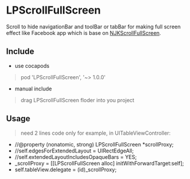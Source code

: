 # LPScrollFullScreen
Scroll to hide navigationBar and toolBar or tabBar for making full screen effect like Facebook app
which is base on [NJKScrollFullScreen](https://github.com/ninjinkun/NJKScrollFullScreen).

## Include
- use cocapods
> pod 'LPScrollFullScreen', '~> 1.0.0'
- manual include
> drag LPScrollFullScreen floder into you project

## Usage
>need 2 lines code only
>for example, in UITableViewController:
- //@property (nonatomic, strong) LPScrollFullScreen *scrollProxy;
- //self.edgesForExtendedLayout = UIRectEdgeAll;
- //self.extendedLayoutIncludesOpaqueBars = YES;
- _scrollProxy = [[LPScrollFullScreen alloc] initWithForwardTarget:self];
- self.tableView.delegate = (id)_scrollProxy;
